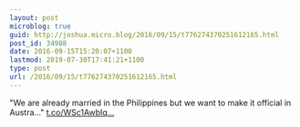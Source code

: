 ```yaml
---
layout: post
microblog: true
guid: http://joshua.micro.blog/2016/09/15/t776274370251612165.html
post_id: 34988
date: 2016-09-15T15:20:07+1100
lastmod: 2019-07-30T17:41:21+1100
type: post
url: /2016/09/15/t776274370251612165.html
---
```

"We are already married in the Philippines but we want to make it official in Austra..." [t.co/WSc1AwbIq...](https://t.co/WSc1AwbIqC)
